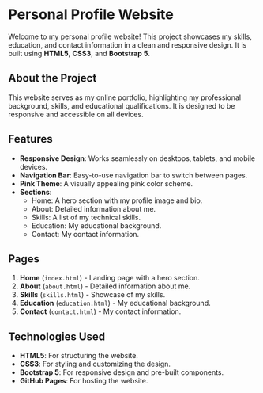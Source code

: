 # Personal Profile Website

Welcome to my personal profile website! This project showcases my skills, education, and contact information in a clean and responsive design. It is built using **HTML5**, **CSS3**, and **Bootstrap 5**.

## About the Project
This website serves as my online portfolio, highlighting my professional background, skills, and educational qualifications. It is designed to be responsive and accessible on all devices.

## Features
- **Responsive Design**: Works seamlessly on desktops, tablets, and mobile devices.
- **Navigation Bar**: Easy-to-use navigation bar to switch between pages.
- **Pink Theme**: A visually appealing pink color scheme.
- **Sections**:
  - Home: A hero section with my profile image and bio.
  - About: Detailed information about me.
  - Skills: A list of my technical skills.
  - Education: My educational background.
  - Contact: My contact information.

## Pages
1. **Home** (`index.html`) - Landing page with a hero section.
2. **About** (`about.html`) - Detailed information about me.
3. **Skills** (`skills.html`) - Showcase of my skills.
4. **Education** (`education.html`) - My educational background.
5. **Contact** (`contact.html`) - My contact information.

## Technologies Used
- **HTML5**: For structuring the website.
- **CSS3**: For styling and customizing the design.
- **Bootstrap 5**: For responsive design and pre-built components.
- **GitHub Pages**: For hosting the website.

